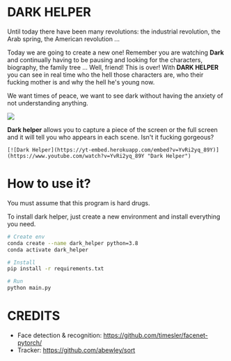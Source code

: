 # DARK HELPER

Until today there have been many revolutions: the industrial revolution, the Arab spring, the American revolution ...

Today we are going to create a new one! Remember you are watching **Dark** and continually having to be pausing and looking for the characters, biography, the family tree ... Well, friend! This is over! With **DARK HELPER** you can see in real time who the hell those characters are, who their fucking mother is and why the hell he's young now.

We want times of peace, we want to see dark without having the anxiety of not understanding anything.

![](/media/Datos/git/dark_helper/doc/cover.png)



**Dark helper** allows you to capture a piece of the screen or the full screen and it will tell you who appears in each scene. Isn't it fucking gorgeous?

```
[![Dark Helper](https://yt-embed.herokuapp.com/embed?v=YvRi2yq_89Y)](https://www.youtube.com/watch?v=YvRi2yq_89Y "Dark Helper")
```



# How to use it?

You must assume that this program is hard drugs.

To install dark helper, just create a new environment and install everything you need.

```bash
# Create env
conda create --name dark_helper python=3.8
conda activate dark_helper

# Install
pip install -r requirements.txt

# Run
python main.py
```

# CREDITS

* Face detection & recognition: https://github.com/timesler/facenet-pytorch/
* Tracker: https://github.com/abewley/sort